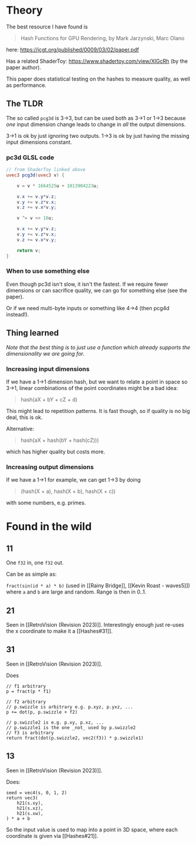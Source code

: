 # Theory

The best resource I have found is

> Hash Functions for GPU Rendering, by Mark Jarzynski, Marc Olano

here: https://jcgt.org/published/0009/03/02/paper.pdf

Has a related ShaderToy: https://www.shadertoy.com/view/XlGcRh (by the paper author).

This paper does statistical testing on the hashes to measure quality, as well as performance.

## The TLDR

The so called `pcg3d` is 3->3, but can be used both as 3->1 or 1->3 because _one_ input dimension change leads to change in _all_ the output dimensions.

3->1 is ok by just ignoring two outputs.
1->3 is ok by just having the missing input dimensions constant.

### pc3d GLSL code

```glsl
// from ShaderToy linked above
uvec3 pcg3d(uvec3 v) {

    v = v * 1664525u + 1013904223u;

    v.x += v.y*v.z;
    v.y += v.z*v.x;
    v.z += v.x*v.y;

    v ^= v >> 16u;

    v.x += v.y*v.z;
    v.y += v.z*v.x;
    v.z += v.x*v.y;

    return v;
}

```

### When to use something else

Even though pc3d isn't slow, it isn't the fastest.
If we require fewer dimensions or can sacrifice quality, we can go for something else (see the paper).

Or if we need multi-byte inputs or something like 4->4 (then pcg4d instead!).


## Thing learned

_Note that the best thing is to just use a function which already supports the dimensionality we are going for._

### Increasing input dimensions

If we have a 1->1 dimension hash, but we want to relate a point in space so 3->1, linear combinations of the point coordinates might be a bad idea:

> hash(aX + bY + cZ + d)

This might lead to repetition patterns.
It is fast though, so if quality is no big deal, this is ok.

Alternative:

> hash(aX + hash(bY + hash(cZ)))

which has higher quality but costs more.

### Increasing output dimensions

If we have a 1->1 for example, we can get 1->3 by doing

> (hash(X + a), hash(X + b), hash(X + c))

with some numbers, e.g. primes.

# Found in the wild

## 11

One `f32` in, one `f32` out.

Can be as simple as:

`fract(sin(id * a) * b)` (used in [[Rainy Bridge]], [[Kevin Roast - waves5]]) where `a` and `b` are large and random.
Range is then in 0..1.


## 21

Seen in [[RetroVision (Revision 2023)]].
Interestingly enough just re-uses the x coordinate to make it a [[Hashes#31]].

## 31

Seen in [[RetroVision (Revision 2023)]].

Does

```
// f1 arbitrary
p = fract(p * f1)

// f2 arbitrary
// p.swizzle is arbitrary e.g. p.xyz, p.yxz, ...
p += dot(p, p.swizzle + f2)

// p.swizzle2 is e.g. p.xy, p.xz, ...
// p.swizzle1 is the one _not_ used by p.swizzle2
// f3 is arbitrary
return fract(dot(p.swizzle2, vec2(f3)) * p.swizzle1)
```


## 13

Seen in [[RetroVision (Revision 2023)]].

Does:

```
seed = vec4(s, 0, 1, 2)
return vec3(
	h21(s.xy),
	h21(s.xz),
	h21(s.xw),
) * a + b
```

So the input value is used to map into a point in 3D space, where each coordinate is given via [[Hashes#21]].

